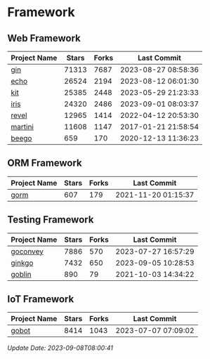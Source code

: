# Framework

## Web Framework
| Project Name | Stars | Forks | Last Commit |
| ------------ | ----- | ----- | ----------- |
| [gin](https://github.com/gin-gonic/gin) | 71313 | 7687 | 2023-08-27 08:58:36 |
| [echo](https://github.com/labstack/echo) | 26524 | 2194 | 2023-08-12 06:01:30 |
| [kit](https://github.com/go-kit/kit) | 25385 | 2448 | 2023-05-29 21:23:33 |
| [iris](https://github.com/kataras/iris) | 24320 | 2486 | 2023-09-01 08:03:37 |
| [revel](https://github.com/revel/revel) | 12965 | 1414 | 2022-04-12 20:53:30 |
| [martini](https://github.com/go-martini/martini) | 11608 | 1147 | 2017-01-21 21:58:54 |
| [beego](https://github.com/astaxie/beego) | 659 | 170 | 2020-12-13 11:36:23 |

## ORM Framework
| Project Name | Stars | Forks | Last Commit |
| ------------ | ----- | ----- | ----------- |
| [gorm](https://github.com/jinzhu/gorm) | 607 | 179 | 2021-11-20 01:15:37 |

## Testing Framework
| Project Name | Stars | Forks | Last Commit |
| ------------ | ----- | ----- | ----------- |
| [goconvey](https://github.com/smartystreets/goconvey) | 7886 | 570 | 2023-07-27 16:57:29 |
| [ginkgo](https://github.com/onsi/ginkgo) | 7432 | 650 | 2023-09-05 10:28:53 |
| [goblin](https://github.com/franela/goblin) | 890 | 79 | 2021-10-03 14:34:22 |

## IoT Framework
| Project Name | Stars | Forks | Last Commit |
| ------------ | ----- | ----- | ----------- |
| [gobot](https://github.com/hybridgroup/gobot) | 8414 | 1043 | 2023-07-07 07:09:02 |

*Update Date: 2023-09-08T08:00:41*
